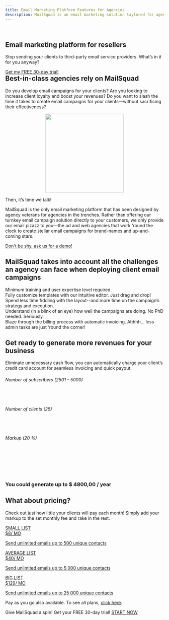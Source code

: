 ```yaml
---
title: Email Marketing Platform Features for Agencies
description: MailSquad is an email marketing solution taylored for agencies and resellers.
---
```

<section class="header-11-sub bg-midnight-blue">
        <div class="background background-partners">
            &nbsp;
        </div>
        <div class="container">
            <div class="row">
                <div class="col-xs-12 col-sm-11 col-md-8 col-lg-8">
                    <h1>Email marketing platform for resellers</h1>
                    <p class="lead">Stop sending your clients to third-party email service providers. What’s in it for you anyway?</p>
                </div>
            </div>
            <div class="row">
                <div class="col-xs-10 col-sm-6 col-md-5 col-lg-4">
                    <div class="signup-form">
                        <div class="form-group">
                            <a class="btn btn-primary" href="https://app.mailsquad.com/login/signup">Get my FREE 30-day trial!</a>
                        </div>
                    </div>
                    <!-- <div class="additional-links">
                        By signing up you agree to our <a href="#">Terms of Use</a> and <a href="#">Privacy Policy</a>
                    </div> -->
                </div>
            </div>
        </div>
    </section>
    <section class="content-25">
        <div class="container">
             <div class="row">
                <div class="col-sm-12 col-md-8 col-lg-8">
                    <h1 style="margin-top:0px;">Best-in-class agencies rely&nbsp;on&nbsp;<span class="highlight">MailSquad</span></h1>
                    <p>
                        Do you develop email campaigns for your clients? Are you looking to increase client loyalty and boost your revenues? Do you want to slash the time it takes to create email campaigns for your clients—without sacrificing their effectiveness?
                    </p>
                </div>
                <div class="col-sm-4" style="text-align:center;">
                    <img src="../../img/best.png" width="250" alt="">
                </div>
            </div>
            <div class="row">
                <div class="col-sm-11">
                    <p class="quote-text">Then, it’s time we talk!</p>
                    <p>
                        MailSquad is the only email marketing platform that has been designed by agency veterans for agencies in the trenches. Rather than offering our turnkey email campaign solution directly to your customers, we only provide our email pizazz to you—the ad and web agencies that work ‘round the clock to create stellar email campaigns for brand-names and up-and-coming stars.
                    </p>
                    <div class="form-group">
                        <a class="btn btn-primary" href="/en/contact/demo/">Don't be shy, ask us for a demo!</a>
                    </div>
                </div>
            </div>
        </div>
    </section>
    <section class="content-24 bg-midnight-blue">
    <img class="image" src="../../img/screenshots/dashboard_big.png" alt="">
    <div class="container">
        <div class="row">
            <div class="col-sm-6 col-sm-offset-6">
                <h2>MailSquad takes into account all the challenges an agency can face when deploying client email campaigns</h2>
                <dl>
                    <dt>Minimum training and user expertise level required.</dt>               
                    <dt>Fully customize templates with our intuitive editor. Just&nbsp;drag&nbsp;and&nbsp;drop!</dt>                    
                    <dt>Spend less time fiddling with the layout--and more time on the campaign’s strategy and execution.</dt>
                    <dt>Understand (in a blink of an eye) how well the campaigns are doing. No PhD needed. Seriously.</dt>
                    <dt>Blaze through the billing process with automatic invoicing. Ahhhh... less admin tasks are just ‘round the corner!</dt>
                </dl>
            </div>
        </div>
    </div>
</section>
   <!--  <section class="content-36">
        <div class="container">
            <h2>If you are looking to finally take back control of your clients’ email marketing campaigns, you’ve come to the right place.</h2>
            <a class="btn btn-success" href="#">sign up free</a>
            <p>Take a sneak peek at our FREE 30-day trial or contact us today for quick and painless demo (we promise!)!</p>
        </div>
    </section> -->
    <section class="content-26">
        <div class="container">
            <div class="row">
                <div class="col-sm-10 col-sm-offset-1">
                    <h1>Get ready to generate more revenues for your business</h1>
                    <p class="lead">Eliminate unnecessary cash flow, you can automatically charge your client’s credit card account for seamless invoicing and quick payout.</p>
                </div>
            </div>
            <div class="row features">
                <div class="col-sm-3 col-sm-offset-1">
                    <h6 style="height: 60px;">Number of subscribers (<span id="subscribers">2501&nbsp;-&nbsp;5000</span>)</h6>
                    <div id="slider-subscribers" class="ui-slider"></div>
                </div>
                <div class="col-sm-4">
                    <h6 style="height: 60px;">Number of clients (<span id="clients">25</span>)</h6>
                    <div id="slider-clients" class="ui-slider"></div>
                </div>
                <div class="col-sm-3">
                    <h6 style="height: 60px;">Markup (<span id="margin">20</span> %)</h6>
                    <div id="slider-margin" class="ui-slider"></div>
                </div>
            </div>
            <div class="row">
                <div class="col-sm-10 col-sm-offset-1" style="padding-top:30px;">
                    <h3>You could generate up to <span id="revenue">$ 4800,00</span> / year</h3>
                    <!-- <p class="lead">For a full featured calculator <a href="/pricing/calculator/">click here</a>.</p> -->
                </div>
            </div>
        </div>
    </section>
    <section class="price-2">
        <div class="container">
            <div class="row">
                <div class="col-sm-10 col-sm-offset-1">
                    <h1>What about pricing?</h1>
                    <p class="lead">Check out just how little your clients will pay each month! Simply add your markup to the set monthly fee and rake in the rest.</p>
                </div>
            </div>
        </div>
        <div class="container">
            <a href="/en/reseller/pricing/">
            <div class="plans">
                <div class="plan">
                    <div class="top"></div>
                    <div class="title">
                        SMALL LIST
                        <div class="price"><span class="currency">$</span>8<span class="period">/ MO</span></div>
                        <p>Send unlimited emails up to 500&nbsp;unique contacts</p>
                    </div>
                </div>
                <div class="plan plan-2">
                    <div class="top"></div>
                    <div class="title">
                        AVERAGE LIST
                        <div class="price"><span class="currency">$</span>40<span class="period">/ MO</span></div>
                        <p>Send unlimited emails up to 5&nbsp;000&nbsp;unique contacts</p>
                    </div>
                    <div class="top"></div>
                </div>
                <div class="plan">
                    <div class="title">
                        BIG LIST
                        <div class="price"><span class="currency">$</span>129<span class="period">/ MO</span></div>
                        <p>Send unlimited emails up to 25&nbsp;000&nbsp;unique contacts</p>
                    </div>
                </div>
            </div>
            </a>
        </div>
        <div class="container">
            <div class="row">
                <div class="col-sm-10 col-sm-offset-1">
                    <p class="lead">Pay as you go also available. To see all plans, <a href="/en/reseller/pricing/">click here</a>.</p>
                </div>
            </div>
        </div>
    </section>
    <section class="content-11">
        <div class="container">
            <span>Give MailSquad a spin! Get your FREE 30-day trial!</span>
            <a class="btn btn-primary" href="https://app.mailsquad.com/login/signup">START NOW</a>
        </div>
    </section>